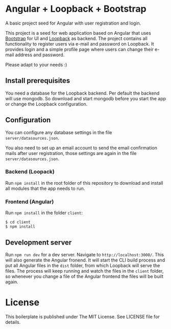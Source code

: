 # Angular + Loopback + Bootstrap

A basic project seed for Angular with user registration and login.

This project is a seed for web application based on Angular that uses
[Bootstrap](https://ng-bootstrap.github.io) for UI and 
[Loopback](https://loopback.io/) as backend. The project contains all
functionality to register users via e-mail and password on Loopback. It
provides login and a simple profile page where users can change their e-mail
address and password.

Please adapt to your needs :)

## Install prerequisites

You need a database for the Loopback backend. Per default the backend will use
mongodb. So download and start mongodb before you start the app or change the
Loopback configuration.

## Configuration

You can configure any database settings in the file `server/datasources.json`.

You also need to set up an email account to send the email confirmation mails
after user registration, those settings are again in the file
`server/datasources.json`.

### Backend (Loopack)
Run `npm install` in the root folder of this repository to download and install
all modules that the app needs to run.

### Frontend (Angular)
Run `npm install` in the folder `client`:

    $ cd client
    $ npm install

## Development server

Run `npm run dev` for a dev server. Navigate to `http://localhost:3000/`. This
will also generate the Angular fronend. It will start the CLI build process and
put all Angular files in the `dist` folder, from which Loopback will serve the
files. The process will keep running and watch the files in the `client`
folder, so whenever you change a file of the Angular frontend the files will
be built again.

# License
This boilerplate is published under The MIT License. See LICENSE file for
details.